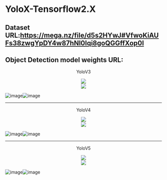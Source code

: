 # YoloX-Tensorflow2.X
 
Dataset URL:https://mega.nz/file/d5s2HYwJ#VfwoKiAUFs38zwgYpDY4w87hNl0Iqi8goQGGffXop0I
-------------
Object Detection model weights URL:
-------------


<p align="center">YoloV3</font></p>

<div align="center">
<img src="https://github.com/wade0125/Mask_Object_Detection_Yolo/blob/main/YoloV3-Tensorflow2.X/map_out/results/mAP.png">
</div>

<div align="center">
<img src="https://github.com/wade0125/Mask_Object_Detection_Yolo/blob/main/YoloV3-Tensorflow2.X/map_out/results/lamr.png">
</div>


![image](https://github.com/wade0125/Mask_Object_Detection_Yolo/blob/main/YoloV3-Tensorflow2.X/img/maksssksksss627.png)![image](https://github.com/wade0125/Mask_Object_Detection_Yolo/blob/main/YoloV3-Tensorflow2.X/img_out/maksssksksss627.png)

------------

<p align="center">YoloV4</font></p>

<div align="center">
<img src="https://github.com/wade0125/Mask_Object_Detection_Yolo/blob/main/YoloV4-Tensorflow2.X/map_out/results/mAP.png">
</div>

<div align="center">
<img src="https://github.com/wade0125/Mask_Object_Detection_Yolo/blob/main/YoloV4-Tensorflow2.X/map_out/results/lamr.png">
</div>


![image](https://github.com/wade0125/Mask_Object_Detection_Yolo/blob/main/YoloV4-Tensorflow2.X/img/maksssksksss627.png)![image](https://github.com/wade0125/Mask_Object_Detection_Yolo/blob/main/YoloV4-Tensorflow2.X/img_out/maksssksksss627.png)


------------

<p align="center">YoloV5</font></p>

<div align="center">
<img src="https://github.com/wade0125/Mask_Object_Detection_Yolo/blob/main/YoloV5-Tensorflow2.X/map_out/results/MAP.png">
</div>

<div align="center">
<img src="https://github.com/wade0125/Mask_Object_Detection_Yolo/blob/main/YoloV5-Tensorflow2.X/map_out/results/LAMR.png">
</div>


![image](https://github.com/wade0125/Mask_Object_Detection_Yolo/blob/main/YoloV5-Tensorflow2.X/img/maksssksksss627.png)![image](https://github.com/wade0125/Mask_Object_Detection_Yolo/blob/main/YoloV5-Tensorflow2.X/img_out/maksssksksss627.png)








